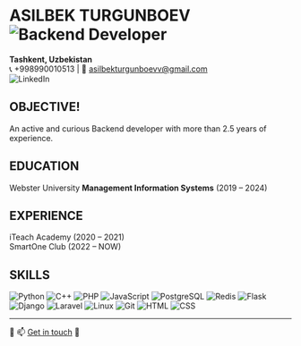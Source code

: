 # ASILBEK TURGUNBOEV ![Backend Developer](https://img.shields.io/badge/Role-Backend_Developer-blue)
**Tashkent, Uzbekistan**  
📞 +998990010513 | 📧 [asilbekturgunboevv@gmail.com](mailto:asilbekturgunboevv@gmail.com)  
![LinkedIn](https://img.shields.io/badge/LinkedIn-0077B5?style=for-the-badge&logo=linkedin&logoColor=white)

## OBJECTIVE!

An active and curious Backend developer with more than 2.5 years of experience.

## EDUCATION
Webster University
**Management Information Systems** (2019 – 2024)

## EXPERIENCE
iTeach Academy (2020 – 2021)  
SmartOne Club (2022 – NOW)

## SKILLS
![Python](https://img.shields.io/badge/-Python-black?logo=python) ![C++](https://img.shields.io/badge/-C++-00599C?logo=c) ![PHP](https://img.shields.io/badge/-PHP-777BB4?logo=php) ![JavaScript](https://img.shields.io/badge/-JavaScript-black?logo=javascript) ![PostgreSQL](https://img.shields.io/badge/-PostgreSQL-336791?logo=postgresql) ![Redis](https://img.shields.io/badge/-Redis-D92B21?logo=redis) ![Flask](https://img.shields.io/badge/-Flask-black?logo=flask) ![Django](https://img.shields.io/badge/-Django-092E20?logo=django) ![Laravel](https://img.shields.io/badge/-Laravel-FF2D20?logo=laravel) ![Linux](https://img.shields.io/badge/-Linux-FCC624?logo=linux) ![Git](https://img.shields.io/badge/-Git-black?logo=git) ![HTML](https://img.shields.io/badge/-HTML-E34F26?logo=html5&logoColor=white) ![CSS](https://img.shields.io/badge/-CSS-1572B6?logo=css3&logoColor=white)

---

🔗 📫 [Get in touch](mailto:asilbekturgunboevv@gmail.com) 🤝
